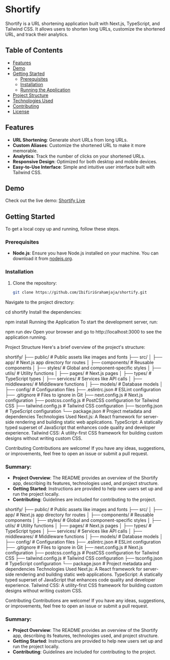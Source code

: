 # Shortify

Shortify is a URL shortening application built with Next.js, TypeScript, and Tailwind CSS. It allows users to shorten long URLs, customize the shortened URL, and track their analytics.

## Table of Contents

- [Features](#features)
- [Demo](#demo)
- [Getting Started](#getting-started)
  - [Prerequisites](#prerequisites)
  - [Installation](#installation)
  - [Running the Application](#running-the-application)
- [Project Structure](#project-structure)
- [Technologies Used](#technologies-used)
- [Contributing](#contributing)
- [License](#license)

## Features

- **URL Shortening**: Generate short URLs from long URLs.
- **Custom Aliases**: Customize the shortened URL to make it more memorable.
- **Analytics**: Track the number of clicks on your shortened URLs.
- **Responsive Design**: Optimized for both desktop and mobile devices.
- **Easy-to-Use Interface**: Simple and intuitive user interface built with Tailwind CSS.

## Demo

Check out the live demo: [Shortify Live](#)

## Getting Started

To get a local copy up and running, follow these steps.

### Prerequisites

- **Node.js**: Ensure you have Node.js installed on your machine. You can download it from [nodejs.org](https://nodejs.org/).

### Installation

1. Clone the repository:

   ```bash
   git clone https://github.com/IbifiriGrahamjaja/shortify.git

Navigate to the project directory:


cd shortify
Install the dependencies:


npm install
Running the Application
To start the development server, run:


npm run dev
Open your browser and go to http://localhost:3000 to see the application running.

Project Structure
Here's a brief overview of the project's structure:


shortify/
├── public/                 # Public assets like images and fonts
├── src/
│   ├── app/                # Next.js app directory for routes
│   ├── components/         # Reusable components
│   ├── styles/             # Global and component-specific styles
│   ├── utils/              # Utility functions
│   ├── pages/              # Next.js pages
│   ├── types/              # TypeScript types
│   ├── services/           # Services like API calls
│   ├── middlewares/        # Middleware functions
│   ├── models/             # Database models
│   ├── config/             # Configuration files
├── .eslintrc.json          # ESLint configuration
├── .gitignore              # Files to ignore in Git
├── next.config.js          # Next.js configuration
├── postcss.config.js       # PostCSS configuration for Tailwind CSS
├── tailwind.config.js      # Tailwind CSS configuration
├── tsconfig.json           # TypeScript configuration
└── package.json            # Project metadata and dependencies
Technologies Used
Next.js: A React framework for server-side rendering and building static web applications.
TypeScript: A statically typed superset of JavaScript that enhances code quality and developer experience.
Tailwind CSS: A utility-first CSS framework for building custom designs without writing custom CSS.

Contributing
Contributions are welcome! If you have any ideas, suggestions, or improvements, feel free to open an issue or submit a pull request.


### Summary:
- **Project Overview**: The README provides an overview of the Shortify app, describing its features, technologies used, and project structure.
- **Getting Started**: Instructions are provided to help new users set up and run the project locally.
- **Contributing**: Guidelines are included for contributing to the project.


shortify/
├── public/                 # Public assets like images and fonts
├── src/
│   ├── app/                # Next.js app directory for routes
│   ├── components/         # Reusable components
│   ├── styles/             # Global and component-specific styles
│   ├── utils/              # Utility functions
│   ├── pages/              # Next.js pages
│   ├── types/              # TypeScript types
│   ├── services/           # Services like API calls
│   ├── middlewares/        # Middleware functions
│   ├── models/             # Database models
│   ├── config/             # Configuration files
├── .eslintrc.json          # ESLint configuration
├── .gitignore              # Files to ignore in Git
├── next.config.js          # Next.js configuration
├── postcss.config.js       # PostCSS configuration for Tailwind CSS
├── tailwind.config.js      # Tailwind CSS configuration
├── tsconfig.json           # TypeScript configuration
└── package.json            # Project metadata and dependencies
Technologies Used
Next.js: A React framework for server-side rendering and building static web applications.
TypeScript: A statically typed superset of JavaScript that enhances code quality and developer experience.
Tailwind CSS: A utility-first CSS framework for building custom designs without writing custom CSS.

Contributing
Contributions are welcome! If you have any ideas, suggestions, or improvements, feel free to open an issue or submit a pull request.


### Summary:
- **Project Overview**: The README provides an overview of the Shortify app, describing its features, technologies used, and project structure.
- **Getting Started**: Instructions are provided to help new users set up and run the project locally.
- **Contributing**: Guidelines are included for contributing to the project.
